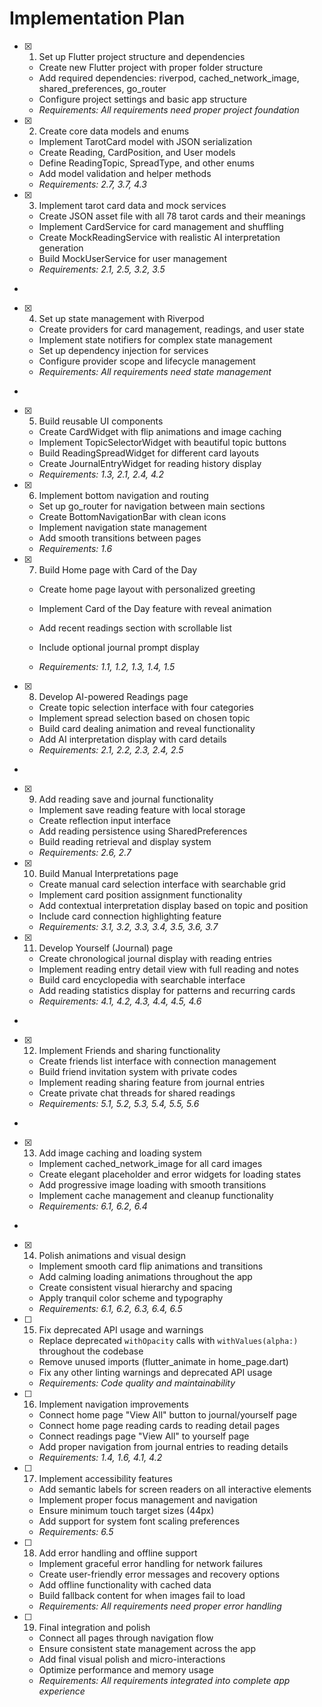 # Implementation Plan

- [x] 1. Set up Flutter project structure and dependencies






  - Create new Flutter project with proper folder structure
  - Add required dependencies: riverpod, cached_network_image, shared_preferences, go_router
  - Configure project settings and basic app structure
  - _Requirements: All requirements need proper project foundation_

- [x] 2. Create core data models and enums





  - Implement TarotCard model with JSON serialization
  - Create Reading, CardPosition, and User models
  - Define ReadingTopic, SpreadType, and other enums
  - Add model validation and helper methods
  - _Requirements: 2.7, 3.7, 4.3_

- [x] 3. Implement tarot card data and mock services





  - Create JSON asset file with all 78 tarot cards and their meanings
  - Implement CardService for card management and shuffling
  - Create MockReadingService with realistic AI interpretation generation
  - Build MockUserService for user management
  - _Requirements: 2.1, 2.5, 3.2, 3.5_
-

- [x] 4. Set up state management with Riverpod




  - Create providers for card management, readings, and user state
  - Implement state notifiers for complex state management
  - Set up dependency injection for services
  - Configure provider scope and lifecycle management
  - _Requirements: All requirements need state management_
-

- [x] 5. Build reusable UI components




  - Create CardWidget with flip animations and image caching
  - Implement TopicSelectorWidget with beautiful topic buttons
  - Build ReadingSpreadWidget for different card layouts
  - Create JournalEntryWidget for reading history display
  - _Requirements: 1.3, 2.1, 2.4, 4.2_

- [x] 6. Implement bottom navigation and routing




  - Set up go_router for navigation between main sections
  - Create BottomNavigationBar with clean icons
  - Implement navigation state management
  - Add smooth transitions between pages
  - _Requirements: 1.6_



- [x] 7. Build Home page with Card of the Day


  - Create home page layout with personalized greeting
  - Implement Card of the Day feature with reveal animation
  - Add recent readings section with scrollable list


  - Include optional journal prompt display
  - _Requirements: 1.1, 1.2, 1.3, 1.4, 1.5_

- [x] 8. Develop AI-powered Readings page



  - Create topic selection interface with four categories
  - Implement spread selection based on chosen topic
  - Build card dealing animation and reveal functionality
  - Add AI interpretation display with card details
  - _Requirements: 2.1, 2.2, 2.3, 2.4, 2.5_
-

- [x] 9. Add reading save and journal functionality




  - Implement save reading feature with local storage
  - Create reflection input interface
  - Add reading persistence using SharedPreferences
  - Build reading retrieval and display system
  - _Requirements: 2.6, 2.7_

- [x] 10. Build Manual Interpretations page





  - Create manual card selection interface with searchable grid
  - Implement card position assignment functionality
  - Add contextual interpretation display based on topic and position
  - Include card connection highlighting feature
  - _Requirements: 3.1, 3.2, 3.3, 3.4, 3.5, 3.6, 3.7_

- [x] 11. Develop Yourself (Journal) page




  - Create chronological journal display with reading entries
  - Implement reading entry detail view with full reading and notes
  - Build card encyclopedia with searchable interface
  - Add reading statistics display for patterns and recurring cards
  - _Requirements: 4.1, 4.2, 4.3, 4.4, 4.5, 4.6_
-

- [x] 12. Implement Friends and sharing functionality




  - Create friends list interface with connection management
  - Build friend invitation system with private codes
  - Implement reading sharing feature from journal entries
  - Create private chat threads for shared readings
  - _Requirements: 5.1, 5.2, 5.3, 5.4, 5.5, 5.6_
-

- [x] 13. Add image caching and loading system




  - Implement cached_network_image for all card images
  - Create elegant placeholder and error widgets for loading states
  - Add progressive image loading with smooth transitions
  - Implement cache management and cleanup functionality
  - _Requirements: 6.1, 6.2, 6.4_
-



- [x] 14. Polish animations and visual design
  - Implement smooth card flip animations and transitions
  - Add calming loading animations throughout the app
  - Create consistent visual hierarchy and spacing
  - Apply tranquil color scheme and typography
  - _Requirements: 6.1, 6.2, 6.3, 6.4, 6.5_

- [ ] 15. Fix deprecated API usage and warnings
  - Replace deprecated `withOpacity` calls with `withValues(alpha:)` throughout the codebase
  - Remove unused imports (flutter_animate in home_page.dart)
  - Fix any other linting warnings and deprecated API usage
  - _Requirements: Code quality and maintainability_

- [ ] 16. Implement navigation improvements
  - Connect home page "View All" button to journal/yourself page
  - Connect home page reading cards to reading detail pages
  - Connect readings page "View All" to yourself page
  - Add proper navigation from journal entries to reading details
  - _Requirements: 1.4, 1.6, 4.1, 4.2_

- [ ] 17. Implement accessibility features
  - Add semantic labels for screen readers on all interactive elements
  - Implement proper focus management and navigation
  - Ensure minimum touch target sizes (44px)
  - Add support for system font scaling preferences
  - _Requirements: 6.5_

- [ ] 18. Add error handling and offline support
  - Implement graceful error handling for network failures
  - Create user-friendly error messages and recovery options
  - Add offline functionality with cached data
  - Build fallback content for when images fail to load
  - _Requirements: All requirements need proper error handling_

- [ ] 19. Final integration and polish
  - Connect all pages through navigation flow
  - Ensure consistent state management across the app
  - Add final visual polish and micro-interactions
  - Optimize performance and memory usage
  - _Requirements: All requirements integrated into complete app experience_